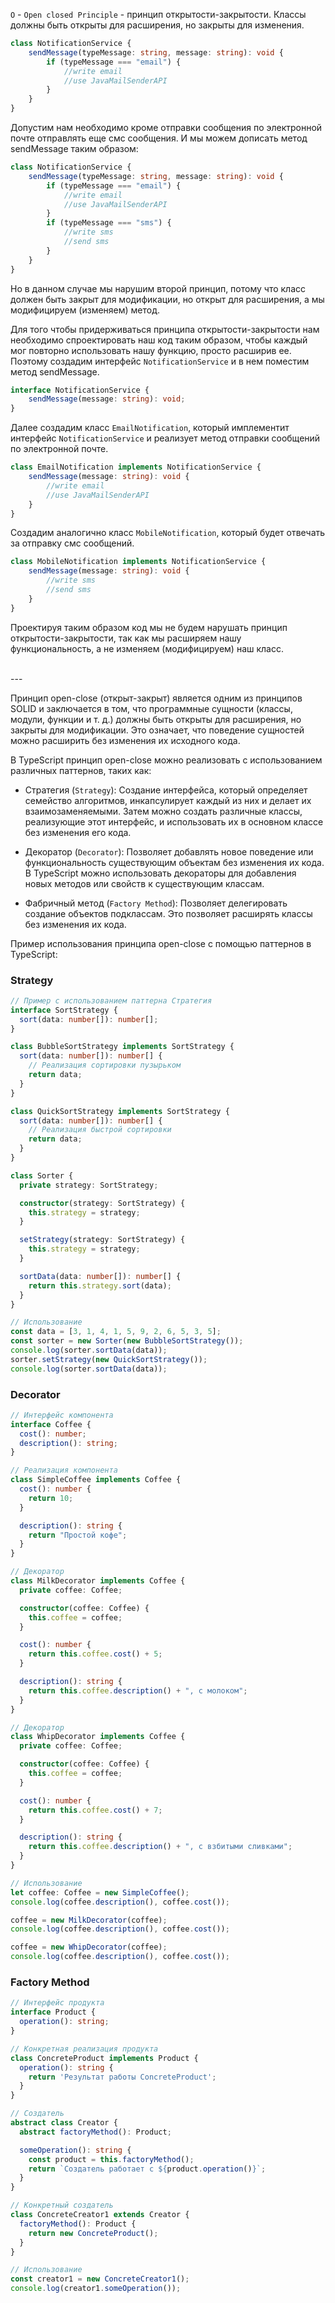 `O` - `Open closed Principle` - принцип открытости-закрытости. Классы должны быть открыты для расширения, но закрыты для изменения.

```ts
class NotificationService {
    sendMessage(typeMessage: string, message: string): void {
        if (typeMessage === "email") {
            //write email
            //use JavaMailSenderAPI
        }
    }
}
```

Допустим нам необходимо кроме отправки сообщения по электронной почте отправлять еще смс сообщения. И мы можем дописать метод sendMessage таким образом:

```ts
class NotificationService {
    sendMessage(typeMessage: string, message: string): void {
        if (typeMessage === "email") {
            //write email
            //use JavaMailSenderAPI
        }
        if (typeMessage === "sms") {
            //write sms
            //send sms
        }
    }
}
```

Но в данном случае мы нарушим второй принцип, потому что класс должен быть закрыт для модификации, но открыт для расширения, а мы модифицируем (изменяем) метод.


Для того чтобы придерживаться принципа открытости-закрытости нам необходимо спроектировать наш код таким образом, чтобы каждый мог повторно использовать нашу функцию, просто расширив ее. Поэтому создадим интерфейс `NotificationService` и в нем поместим метод sendMessage.

```ts
interface NotificationService {
    sendMessage(message: string): void;
}
```

Далее создадим класс `EmailNotification`, который имплементит интерфейс `NotificationService` и реализует метод отправки сообщений по электронной почте.

```ts
class EmailNotification implements NotificationService {
    sendMessage(message: string): void {
        //write email
        //use JavaMailSenderAPI
    }
}
```

Создадим аналогично класс `MobileNotification`, который будет отвечать за отправку смс сообщений.

```ts
class MobileNotification implements NotificationService {
    sendMessage(message: string): void {
        //write sms
        //send sms
    }
}
```

Проектируя таким образом код мы не будем нарушать принцип открытости-закрытости, так как мы расширяем нашу функциональность, а не изменяем (модифицируем) наш класс.

<br />
---
<br />

Принцип open-close (открыт-закрыт) является одним из принципов SOLID и заключается в том, что программные сущности (классы, модули, функции и т. д.) должны быть открыты для расширения, но закрыты для модификации. Это означает, что поведение сущностей можно расширить без изменения их исходного кода.

В TypeScript принцип open-close можно реализовать с использованием различных паттернов, таких как:

- Стратегия (`Strategy`): Создание интерфейса, который определяет семейство алгоритмов, инкапсулирует каждый из них и делает их взаимозаменяемыми. Затем можно создать различные классы, реализующие этот интерфейс, и использовать их в основном классе без изменения его кода.

- Декоратор (`Decorator`): Позволяет добавлять новое поведение или функциональность существующим объектам без изменения их кода. В TypeScript можно использовать декораторы для добавления новых методов или свойств к существующим классам.

- Фабричный метод (`Factory Method`): Позволяет делегировать создание объектов подклассам. Это позволяет расширять классы без изменения их кода.

Пример использования принципа open-close с помощью паттернов в TypeScript:

### Strategy
```ts
// Пример с использованием паттерна Стратегия
interface SortStrategy {
  sort(data: number[]): number[];
}

class BubbleSortStrategy implements SortStrategy {
  sort(data: number[]): number[] {
    // Реализация сортировки пузырьком
    return data;
  }
}

class QuickSortStrategy implements SortStrategy {
  sort(data: number[]): number[] {
    // Реализация быстрой сортировки
    return data;
  }
}

class Sorter {
  private strategy: SortStrategy;

  constructor(strategy: SortStrategy) {
    this.strategy = strategy;
  }

  setStrategy(strategy: SortStrategy) {
    this.strategy = strategy;
  }

  sortData(data: number[]): number[] {
    return this.strategy.sort(data);
  }
}

// Использование
const data = [3, 1, 4, 1, 5, 9, 2, 6, 5, 3, 5];
const sorter = new Sorter(new BubbleSortStrategy());
console.log(sorter.sortData(data));
sorter.setStrategy(new QuickSortStrategy());
console.log(sorter.sortData(data));
```


### Decorator
```ts
// Интерфейс компонента
interface Coffee {
  cost(): number;
  description(): string;
}

// Реализация компонента
class SimpleCoffee implements Coffee {
  cost(): number {
    return 10;
  }

  description(): string {
    return "Простой кофе";
  }
}

// Декоратор
class MilkDecorator implements Coffee {
  private coffee: Coffee;

  constructor(coffee: Coffee) {
    this.coffee = coffee;
  }

  cost(): number {
    return this.coffee.cost() + 5;
  }

  description(): string {
    return this.coffee.description() + ", с молоком";
  }
}

// Декоратор
class WhipDecorator implements Coffee {
  private coffee: Coffee;

  constructor(coffee: Coffee) {
    this.coffee = coffee;
  }

  cost(): number {
    return this.coffee.cost() + 7;
  }

  description(): string {
    return this.coffee.description() + ", с взбитыми сливками";
  }
}

// Использование
let coffee: Coffee = new SimpleCoffee();
console.log(coffee.description(), coffee.cost());

coffee = new MilkDecorator(coffee);
console.log(coffee.description(), coffee.cost());

coffee = new WhipDecorator(coffee);
console.log(coffee.description(), coffee.cost());
```

### Factory Method
```ts
// Интерфейс продукта
interface Product {
  operation(): string;
}

// Конкретная реализация продукта
class ConcreteProduct implements Product {
  operation(): string {
    return 'Результат работы ConcreteProduct';
  }
}

// Создатель
abstract class Creator {
  abstract factoryMethod(): Product;

  someOperation(): string {
    const product = this.factoryMethod();
    return `Создатель работает с ${product.operation()}`;
  }
}

// Конкретный создатель
class ConcreteCreator1 extends Creator {
  factoryMethod(): Product {
    return new ConcreteProduct();
  }
}

// Использование
const creator1 = new ConcreteCreator1();
console.log(creator1.someOperation());
```
